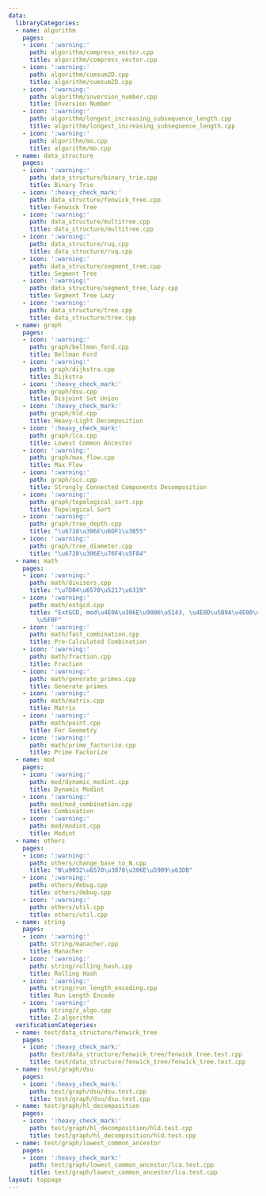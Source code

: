 ```yaml
---
data:
  libraryCategories:
  - name: algorithm
    pages:
    - icon: ':warning:'
      path: algorithm/compress_vector.cpp
      title: algorithm/compress_vector.cpp
    - icon: ':warning:'
      path: algorithm/cumsum2D.cpp
      title: algorithm/cumsum2D.cpp
    - icon: ':warning:'
      path: algorithm/inversion_number.cpp
      title: Inversion Number
    - icon: ':warning:'
      path: algorithm/longest_increasing_subsequence_length.cpp
      title: algorithm/longest_increasing_subsequence_length.cpp
    - icon: ':warning:'
      path: algorithm/mo.cpp
      title: algorithm/mo.cpp
  - name: data_structure
    pages:
    - icon: ':warning:'
      path: data_structure/binary_trie.cpp
      title: Binary Trie
    - icon: ':heavy_check_mark:'
      path: data_structure/fenwick_tree.cpp
      title: Fenwick Tree
    - icon: ':warning:'
      path: data_structure/multitree.cpp
      title: data_structure/multitree.cpp
    - icon: ':warning:'
      path: data_structure/ruq.cpp
      title: data_structure/ruq.cpp
    - icon: ':warning:'
      path: data_structure/segment_tree.cpp
      title: Segment Tree
    - icon: ':warning:'
      path: data_structure/segment_tree_lazy.cpp
      title: Segment Tree Lazy
    - icon: ':warning:'
      path: data_structure/tree.cpp
      title: data_structure/tree.cpp
  - name: graph
    pages:
    - icon: ':warning:'
      path: graph/bellman_ford.cpp
      title: Bellman Ford
    - icon: ':warning:'
      path: graph/dijkstra.cpp
      title: Dijkstra
    - icon: ':heavy_check_mark:'
      path: graph/dsu.cpp
      title: Disjoint Set Union
    - icon: ':heavy_check_mark:'
      path: graph/hld.cpp
      title: Heavy-Light Decomposition
    - icon: ':heavy_check_mark:'
      path: graph/lca.cpp
      title: Lowest Common Ancestor
    - icon: ':warning:'
      path: graph/max_flow.cpp
      title: Max Flow
    - icon: ':warning:'
      path: graph/scc.cpp
      title: Strongly Connected Components Decomposition
    - icon: ':warning:'
      path: graph/topological_sort.cpp
      title: Topological Sort
    - icon: ':warning:'
      path: graph/tree_depth.cpp
      title: "\u6728\u306E\u6DF1\u3055"
    - icon: ':warning:'
      path: graph/tree_diameter.cpp
      title: "\u6728\u306E\u76F4\u5F84"
  - name: math
    pages:
    - icon: ':warning:'
      path: math/divisors.cpp
      title: "\u7D04\u6570\u5217\u6319"
    - icon: ':warning:'
      path: math/extgcd.cpp
      title: "ExtGCD, mod\u4E0A\u306E\u9006\u5143, \u4E0D\u5B9A\u4E00\u6B21\u65B9\u7A0B\
        \u5F0F"
    - icon: ':warning:'
      path: math/fast_combination.cpp
      title: Pre-Calculated Combination
    - icon: ':warning:'
      path: math/fraction.cpp
      title: Fraction
    - icon: ':warning:'
      path: math/generate_primes.cpp
      title: Generate primes
    - icon: ':warning:'
      path: math/matrix.cpp
      title: Matrix
    - icon: ':warning:'
      path: math/point.cpp
      title: For Geometry
    - icon: ':warning:'
      path: math/prime_factorize.cpp
      title: Prime Factorize
  - name: mod
    pages:
    - icon: ':warning:'
      path: mod/dynamic_modint.cpp
      title: Dynamic Modint
    - icon: ':warning:'
      path: mod/mod_combination.cpp
      title: Combination
    - icon: ':warning:'
      path: mod/modint.cpp
      title: Modint
  - name: others
    pages:
    - icon: ':warning:'
      path: others/change_base_to_N.cpp
      title: "N\u9032\u6570\u3078\u306E\u5909\u63DB"
    - icon: ':warning:'
      path: others/debug.cpp
      title: others/debug.cpp
    - icon: ':warning:'
      path: others/util.cpp
      title: others/util.cpp
  - name: string
    pages:
    - icon: ':warning:'
      path: string/manacher.cpp
      title: Manacher
    - icon: ':warning:'
      path: string/rolling_hash.cpp
      title: Rolling Hash
    - icon: ':warning:'
      path: string/run_length_encoding.cpp
      title: Run Length Encode
    - icon: ':warning:'
      path: string/z_algo.cpp
      title: Z-algorithm
  verificationCategories:
  - name: test/data_structure/fenwick_tree
    pages:
    - icon: ':heavy_check_mark:'
      path: test/data_structure/fenwick_tree/fenwick_tree.test.cpp
      title: test/data_structure/fenwick_tree/fenwick_tree.test.cpp
  - name: test/graph/dsu
    pages:
    - icon: ':heavy_check_mark:'
      path: test/graph/dsu/dsu.test.cpp
      title: test/graph/dsu/dsu.test.cpp
  - name: test/graph/hl_decomposition
    pages:
    - icon: ':heavy_check_mark:'
      path: test/graph/hl_decomposition/hld.test.cpp
      title: test/graph/hl_decomposition/hld.test.cpp
  - name: test/graph/lowest_common_ancestor
    pages:
    - icon: ':heavy_check_mark:'
      path: test/graph/lowest_common_ancestor/lca.test.cpp
      title: test/graph/lowest_common_ancestor/lca.test.cpp
layout: toppage
---
```

